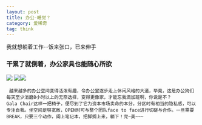 ```yaml
---
layout: post
title: 办公-睡觉？
category: 爱稀奇
tag: think
---
```


我就想躺着工作--饭来张口，已来伸手


### 干累了就倒着，办公家具也能随心所欲
![](https://img.alicdn.com/imgextra/i4/232721121/TB2vbRmjVXXXXXLXpXXXXXXXXXX_!!232721121.jpg)
![](https://img.alicdn.com/imgextra/i3/232721121/TB2txlKjVXXXXXSXXXXXXXXXXXX_!!232721121.jpg)![](https://img.alicdn.com/imgextra/i1/232721121/TB2mEw.jFXXXXcmXpXXXXXXXXXX_!!232721121.jpg)

     越来越多的办公空间变得活泼有趣，令办公室逐步走上休闲风格的大道，毕竟，这是办公狗们每天至少消磨8小时以上的无奈选择，变得更像家，才能忘我滴加班啊，你说是不？
    Gala Chair这样一把椅子，便尽到了它为资本市场卖命的本分。分区时有相当的隐私感，可以专注自我。坐空间足够宽敞，OPEN时可与整个团队face to face进行切磋与合作。一旦需要BREAK，只要三个动作，阖上笔记本，把脚搁上来，躺下！完~美~~~
